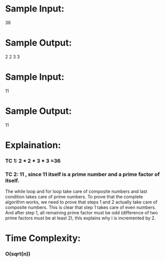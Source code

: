 # Sample Input:
36

# Sample Output:
2 2 3 3

# Sample Input:
11

# Sample Output:
11

# Explaination:
<h3>TC 1: 2 * 2 * 3 * 3 =36</h3>
<h3>TC 2: 11 , since 11 itself is a prime number and a prime factor of itself.</h3>

<p>The while loop and for loop take care of composite numbers and last condition takes care of prime numbers. To prove that the complete algorithm works, we need to prove that steps 1 and 2 actually take care of composite numbers. This is clear that step 1 takes care of even numbers. And after step 1, all remaining prime factor must be odd (difference of two prime factors must be at least 2), this explains why i is incremented by 2.</p>


# Time Complexity:
<h3>O(sqrt(n))</h3>

